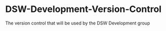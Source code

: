 # DSW-Development-Version-Control
The version control that will be used by the DSW Development group
